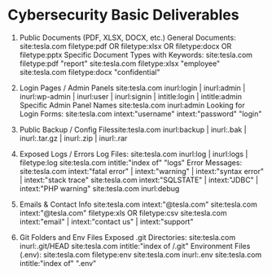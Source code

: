 # Cybersecurity Basic Deliverables

1. Public Documents (PDF, XLSX, DOCX, etc.)
General Documents:
site:tesla.com filetype:pdf OR filetype:xlsx OR filetype:docx OR filetype:pptx
Specific Document Types with Keywords:
site:tesla.com filetype:pdf "report"
site:tesla.com filetype:xlsx "employee"
site:tesla.com filetype:docx "confidential"

2. Login Pages / Admin Panels
site:tesla.com inurl:login | inurl:admin | inurl:wp-admin | inurl:user | inurl:signin | intitle:login | intitle:admin
Specific Admin Panel Names
site:tesla.com inurl:admin
Looking for Login Forms:
site:tesla.com intext:"username" intext:"password" "login"

3. Public Backup / Config Filessite:tesla.com inurl:backup | inurl:.bak | inurl:.tar.gz | inurl:.zip | inurl:.rar

4. Exposed Logs / Errors
Log Files:
site:tesla.com inurl:log | inurl:logs | filetype:log
site:tesla.com intitle:"index of" "logs"
Error Messages:
site:tesla.com intext:"fatal error" | intext:"warning" | intext:"syntax error" | intext:"stack trace"
site:tesla.com intext:"SQLSTATE" | intext:"JDBC" | intext:"PHP warning"
site:tesla.com inurl:debug

5. Emails & Contact Info
site:tesla.com intext:"@tesla.com"
site:tesla.com intext:"@tesla.com" filetype:xls OR filetype:csv
site:tesla.com intext:"email" | intext:"contact us" | intext:"support"

6. Git Folders and Env Files
Exposed .git Directories:
site:tesla.com inurl:.git/HEAD
site:tesla.com intitle:"index of /.git"
Environment Files (.env):
site:tesla.com filetype:env
site:tesla.com inurl:.env
site:tesla.com intitle:"index of" ".env"
